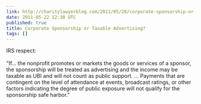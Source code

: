 ```yaml
---
link: http://charitylawyerblog.com/2011/05/20/corporate-sponsorship-or-taxable-advertising/
date: 2011-05-22 12:30 UTC
published: true
title: Corporate Sponsorship or Taxable Advertising?
tags: []
---
```


IRS respect:<br><br>"If... the nonprofit promotes or markets the goods or services of a sponsor, the sponsorship will be treated as advertising and the income may be taxable as UBI and will not count as public support. ... Payments that are contingent on the level of attendance at events, broadcast ratings, or other factors indicating the degree of public exposure will not qualify for the sponsorship safe harbor."
